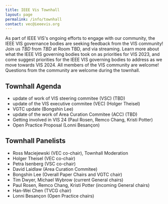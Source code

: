 ```yaml
---
title: IEEE Vis Townhall
layout: page
permalink: /info/townhall
contact: vec@ieeevis.org
---
```


As part of IEEE VIS's ongoing efforts to engage with our community, the IEEE VIS governance bodies are seeking feedback from the VIS community! 
Join us *TBD* from *TBD* at Room TBD, and via streaming. Learn more about what the IEEE VIS governing bodies took on as priorities for VIS 2023, and come suggest priorities for the IEEE VIS governing bodies to address as we move towards VIS 2024. All members of the VIS community are welcome!
Questions from the community are welcome during the townhall.

## Townhall Agenda
* update of work of VIS steering commitee (VSC) (TBD)
* update of the VIS executive commitee (VEC) (Holger Theisel)
* VGTC update (Bongshin Lee)
* update of the work of Area Curation Commitee (ACC) (TBD)
* Getting involved in VIS 24 (Paul Rosen, Remco Chang, Kristi Potter)
* Open Practice Proposal (Lonni Besançon)


## Townhall Panelists
* Ross Maciejewski (VEC co-chair), Townhall Moderation
* Holger Theisel (VEC co-chair)
* Petra Isenberg (VSC co-chair)
* David Laidlaw (Area Curation Commitee)
* Bongshin Lee (Overall Paper Chairs and VGTC chair) 
* Tim Dwyer, Michael Wybrow (current General chairs)
* Paul Rosen, Remco Chang, Kristi Potter (incoming General chairs) 
* Han-Wei Chen (TVCG chair) 
* Lonni Besançon (Open Practice chairs)
